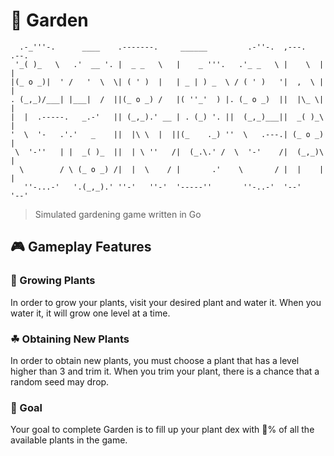 # 🌺 Garden
```
  .-_'''-.      ____    .-------.     ______         .-''-.  ,---.   .--.
 '_( )_   \   .'  __ '. |  _ _   \   |    _ '''.   .'_ _   \ |    \  |  |
|(_ o _)|  ' /   '  \  \| ( ' )  |   | _ | ) _  \ / ( ' )   '|  ,  \ |  |
. (_,_)/___| |___|  /  ||(_ o _) /   |( ''_'  ) |. (_ o _)  ||  |\_ \|  |
|  |  .-----.   _.-'   || (_,_).' __ | . (_) '. ||  (_,_)___||  _( )_\  |
'  \  '-   .'.'   _    ||  |\ \  |  ||(_    ._) ''  \   .---.| (_ o _)  |
 \  '-''   | |  _( )_  ||  | \ ''   /|  (_.\.' /  \  '-'    /|  (_,_)\  |
  \        / \ (_ o _) /|  |  \    / |       .'    \       / |  |    |  |
   ''-...-'   '.(_,_).' ''-'   ''-'  '-----''       ''-..-'  '--'    '--'
```
> Simulated gardening game written in Go

## 🎮 Gameplay Features

### 🌱 Growing Plants
In order to grow your plants, visit your desired plant and water it. When you water it, it will grow one level at a time.

### ☘ Obtaining New Plants
In order to obtain new plants, you must choose a plant that has a level higher than 3 and trim it. When you trim your plant, there is a chance that a random seed may drop.

### 🏁 Goal
Your goal to complete Garden is to fill up your plant dex with 💯% of all the available plants in the game.
